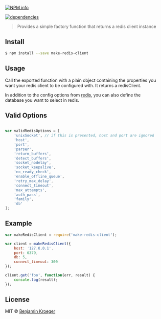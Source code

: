 [![NPM info](https://nodei.co/npm/make-redis-client.png?downloads=true)](https://nodei.co/npm/make-redis-client.png?downloads=true)

[![dependencies](https://david-dm.org/benkroeger/make-redis-client.png)](https://david-dm.org/benkroeger/make-redis-client.png)

> Provides a simple factory function that returns a redis client instance


## Install

```sh
$ npm install --save make-redis-client
```


## Usage

Call the exported function with a plain object containing the properties you want your redis client to be configured with. It returns a redisClient.

In addition to the config options from [redis](https://www.npmjs.com/package/redis), you can also define the database you want to select in redis.


## Valid Options

```js

var validRedisOptions = [
	'unixSocket', // if this is presented, host and port are ignored
	'host',
	'port',
	'parser',
	'return_buffers',
	'detect_buffers',
	'socket_nodelay',
	'socket_keepalive',
	'no_ready_check',
	'enable_offline_queue',
	'retry_max_delay',
	'connect_timeout',
	'max_attempts',
	'auth_pass',
	'family',
	'db'
];

```

## Example

```js
var makeRedisClient = require('make-redis-client');

var client = makeRedisClient({
	host: '127.0.0.1',
	port: 6379,
	db: 5,
	connect_timeout: 300
});

client.get('foo', function(err, result) {
	console.log(result);
});
```


## License

MIT © [Benjamin Kroeger]()


[npm-url]: https://npmjs.org/package/make-redis-client
[npm-image]: https://badge.fury.io/js/make-redis-client.svg
